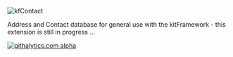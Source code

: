 ![kfContact](https://raw.github.com/phpManufaktur/kfContact/master/extension.jpg)

Address and Contact database for general use with the kitFramework - this extension is still in progress ...

[![githalytics.com alpha](https://cruel-carlota.pagodabox.com/8ee238649f21a9fececa84441333a6f3 "githalytics.com")](http://githalytics.com/phpManufaktur/kfContact)